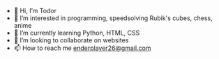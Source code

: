 - 👋 Hi, I’m Todor
- 👀 I’m interested in programming, speedsolving Rubik's cubes, chess, anime 
- 🌱 I’m currently learning Python, HTML, CSS
- 💞️ I’m looking to collaborate on websites
- 📫 How to reach me enderplayer26@gmail.com
